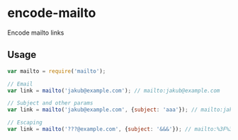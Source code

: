 # encode-mailto
Encode mailto links

## Usage

```javascript
var mailto = require('mailto');

// Email
var link = mailto('jakub@example.com'); // mailto:jakub@example.com

// Subject and other params
var link = mailto('jakub@example.com', {subject: 'aaa'}); // mailto:jakub@example.com?subject=aaa

// Escaping
var link = mailto('???@example.com', {subject: '&&&'}); // mailto:%3F%3F%3F@example.com?subject=%26%26%26

```
